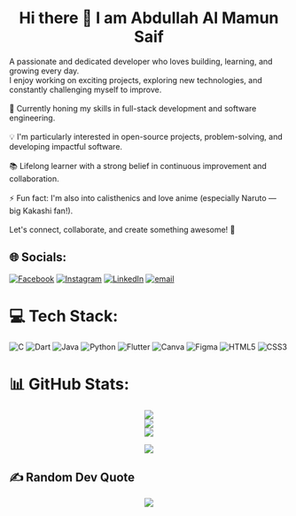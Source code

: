 <div align="center">
<h1>Hi there 👋 I am Abdullah Al Mamun Saif</h1>
</div>
A passionate and dedicated developer who loves building, learning, and growing every day.<br>I enjoy working on exciting projects, exploring new technologies, and constantly challenging myself to improve.<br><br>🌱 Currently honing my skills in full-stack development and software engineering.<br><br>💡 I'm particularly interested in open-source projects, problem-solving, and developing impactful software.<br><br>📚 Lifelong learner with a strong belief in continuous improvement and collaboration.<br><br>⚡ Fun fact: I'm also into calisthenics and love anime (especially Naruto — big Kakashi fan!).<br><br>Let's connect, collaborate, and create something awesome! 🚀


## 🌐 Socials:
[![Facebook](https://img.shields.io/badge/Facebook-%231877F2.svg?logo=Facebook&logoColor=white)](https://facebook.com/pain.beh) [![Instagram](https://img.shields.io/badge/Instagram-%23E4405F.svg?logo=Instagram&logoColor=white)](https://instagram.com/saif.painn) [![LinkedIn](https://img.shields.io/badge/LinkedIn-%230077B5.svg?logo=linkedin&logoColor=white)](https://linkedin.com/in/abdullah-al-mamun-saif) [![email](https://img.shields.io/badge/Email-D14836?logo=gmail&logoColor=white)](mailto:saifalmamun555@gmail.com) 

# 💻 Tech Stack:
![C](https://img.shields.io/badge/c-%2300599C.svg?style=for-the-badge&logo=c&logoColor=white) ![Dart](https://img.shields.io/badge/dart-%230175C2.svg?style=for-the-badge&logo=dart&logoColor=white) ![Java](https://img.shields.io/badge/java-%23ED8B00.svg?style=for-the-badge&logo=openjdk&logoColor=white) ![Python](https://img.shields.io/badge/python-3670A0?style=for-the-badge&logo=python&logoColor=ffdd54) ![Flutter](https://img.shields.io/badge/Flutter-%2302569B.svg?style=for-the-badge&logo=Flutter&logoColor=white) ![Canva](https://img.shields.io/badge/Canva-%2300C4CC.svg?style=for-the-badge&logo=Canva&logoColor=white) ![Figma](https://img.shields.io/badge/figma-%23F24E1E.svg?style=for-the-badge&logo=figma&logoColor=white) ![HTML5](https://img.shields.io/badge/html5-%23E34F26.svg?style=for-the-badge&logo=html5&logoColor=white) ![CSS3](https://img.shields.io/badge/css3-%231572B6.svg?style=for-the-badge&logo=css3&logoColor=white)
# 📊 GitHub Stats:
<div align="center">

![](https://github-readme-stats.vercel.app/api?username=saif-pain&theme=radical&hide_border=false&include_all_commits=false&count_private=false)
<br/>
![](https://nirzak-streak-stats.vercel.app/?user=saif-pain&theme=radical&hide_border=false)
<br/>
![](https://github-readme-stats.vercel.app/api/top-langs/?username=saif-pain&theme=radical&hide_border=false&include_all_commits=false&count_private=false&layout=compact)

</div>

<div align="center">

![](https://github-profile-trophy.vercel.app/?username=saif-pain&theme=radical&no-frame=false&no-bg=false&margin-w=4)

</div>

## ✍️ Random Dev Quote

<div align="center">

![](https://quotes-github-readme.vercel.app/api?type=horizontal&theme=radical)

</div>
